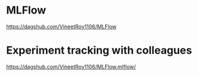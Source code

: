 # MLFlow

https://dagshub.com/VineetRoy1106/MLFlow

# Experiment tracking with colleagues

https://dagshub.com/VineetRoy1106/MLFlow.mlflow/
